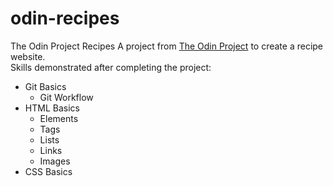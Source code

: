 # odin-recipes
The Odin Project Recipes
A project from [The Odin Project](https://www.theodinproject.com/paths/foundations/courses/foundations/lessons/recipes "The Odin Project Recipes") to create a recipe website.  
Skills demonstrated after completing the project:  
* Git Basics
  * Git Workflow
* HTML Basics
  * Elements
  * Tags
  * Lists
  * Links
  * Images
* CSS Basics